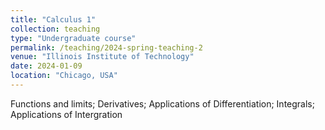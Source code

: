 ```yaml
---
title: "Calculus 1"
collection: teaching
type: "Undergraduate course"
permalink: /teaching/2024-spring-teaching-2
venue: "Illinois Institute of Technology"
date: 2024-01-09
location: "Chicago, USA"
---
```


Functions and limits; Derivatives; Applications of Differentiation; Integrals; Applications of Intergration
